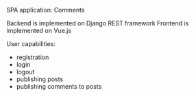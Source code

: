 SPA application: Comments

Backend is implemented on Django REST framework
Frontend is implemented on Vue.js

User capabilities:
- registration
- login
- logout
- publishing posts
- publishing comments to posts
